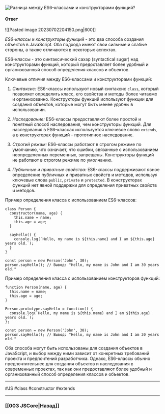 ![Разница между ES6-классами и конструкторами функций?](https://youtu.be/3kvKFfPteFg?t=155)

#### Ответ

![[Pasted image 20230702204150.png|600]]

*ES6-классы и конструкторы функций* - это два способа создания объектов в JavaScript. Оба подхода имеют свои сильные и слабые стороны, а также отличаются в некоторых аспектах.

ES6-классы - это синтаксический сахар (syntactical sugar) над конструкторами функций, который предоставляет более удобный и организованный способ определения классов и объектов.

Ключевые отличия между ES6-классами и конструкторами функций:

1. *Синтаксис:* ES6-классы используют новый синтаксис `class`, который позволяет определить класс, его свойства и методы более читаемо и организованно. Конструкторы функций используют функции для создания объектов, которые могут быть менее удобны в использовании.
    
2. *Наследование:* ES6-классы предоставляют более простой и понятный способ наследования, чем конструкторы функций. Для наследования в ES6-классах используется ключевое слово `extends`, а в конструкторах функций - прототипное наследование.
    
3. *Строгий режим:* ES6-классы работают в строгом режиме по умолчанию, что означает, что ошибки, связанные с использованием неопределенных переменных, запрещены. Конструкторы функций не работают в строгом режиме по умолчанию.
    
4. *Публичные и приватные свойства:* ES6-классы поддерживают явное определение публичных и приватных свойств и методов, используя ключевые слова `public`, `private` и `protected`. В конструкторах функций нет явной поддержки для определения приватных свойств и методов.
    

Пример определения класса с использованием ES6-классов:

```
class Person {
  constructor(name, age) {
    this.name = name;
    this.age = age;
  }

  sayHello() {
    console.log(`Hello, my name is ${this.name} and I am ${this.age} years old.`);
  }
}

const person = new Person('John', 30);
person.sayHello(); // Вывод: "Hello, my name is John and I am 30 years old."
```

Пример определения класса с использованием конструкторов функций:

```
function Person(name, age) {
  this.name = name;
  this.age = age;
}

Person.prototype.sayHello = function() {
  console.log(`Hello, my name is ${this.name} and I am ${this.age} years old.`);
};

const person = new Person('John', 30);
person.sayHello(); // Вывод: "Hello, my name is John and I am 30 years old."
```

Оба способа могут быть использованы для создания объектов в JavaScript, и выбор между ними зависит от конкретных требований проекта и предпочтений разработчика. Однако, ES6-классы обычно предпочтительнее для создания объектов и наследования в современных проектах, так как они предоставляют более удобный и организованный способ определения классов и объектов.

___
 #JS #class #constructor #extends

___

### [[003 JSCore|Назад]]